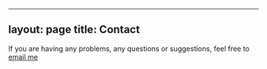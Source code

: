 
---
layout: page
title: Contact
---

If you are having any problems, any questions or suggestions, feel free to [email me](mailto:seankdavey@seznam.cz)
